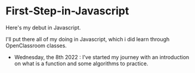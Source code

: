 # First-Step-in-Javascript
Here's my debut in Javascript.

I'll put there all of my doing in Javascript, which i did learn through OpenClassroom classes.

- Wednesday, the 8th 2022 :
I've started my journey with an introduction on what is a function and some algorithms to practice.

